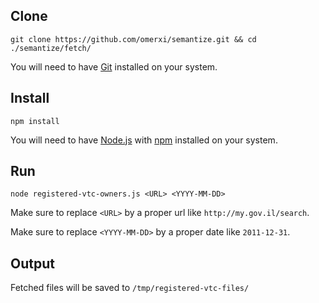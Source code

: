 ## Clone

`git clone https://github.com/omerxi/semantize.git && cd ./semantize/fetch/`

You will need to have [Git](http://git-scm.com/) installed on your system.

## Install

`npm install`

You will need to have [Node.js](https://nodejs.org/) with [npm](https://www.npmjs.com/) installed on your system.

## Run

`node registered-vtc-owners.js <URL> <YYYY-MM-DD>`

Make sure to replace `<URL>` by a proper url like `http://my.gov.il/search`.

Make sure to replace `<YYYY-MM-DD>` by a proper date like `2011-12-31`.

## Output

Fetched files will be saved to `/tmp/registered-vtc-files/`
